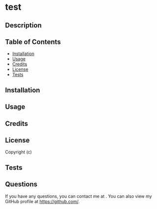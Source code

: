 # test

  
## Description

## Table of Contents
* [Installation](#installation)
* [Usage](#usage)
* [Credits](#credits)
* [License](#license)
* [Tests](#tests)

## Installation

## Usage

## Credits

## License
Copyright (c)  
 
## Tests

## Questions
If you have any questions, you can contact me at . 
You can also view my GitHub profile at https://github.com/.
  